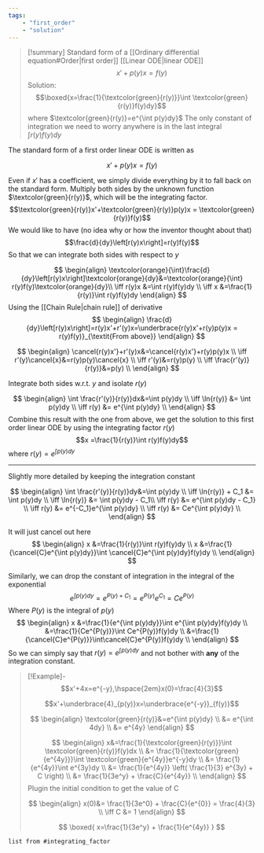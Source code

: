 ```yaml
---
tags: 
    - "first_order" 
    - "solution"
---
```


> [!summary]
> Standard form of a [[Ordinary differential equation#Order|first order]] [[Linear ODE|linear ODE]]
> $$
> x'+p(y)x = f(y)
> $$
> Solution: $$\boxed{x=\frac{1}{\textcolor{green}{r(y)}}\int \textcolor{green}{r(y)}f(y)dy}$$
> where $\textcolor{green}{r(y)}=e^{\int p(y)dy}$
> The only constant of integration we need to worry anywhere is in the last integral $\int r(y)f(y)dy$


The standard form of a first order linear ODE is written as 

$$x'+p(y)x = f(y)$$

Even if $x'$ has a coefficient, we simply divide everything by it to fall back on the standard form. Multiply both sides by the unknown function $\textcolor{green}{r(y)}$, which will be the integrating factor. 
$$\textcolor{green}{r(y)}x'+\textcolor{green}{r(y)}p(y)x = \textcolor{green}{r(y)}f(y)$$
We would like to have (no idea why or how the inventor thought about that)
$$\frac{d}{dy}\left[r(y)x\right]=r(y)f(y)$$
So that we can integrate both sides with respect to $y$

$$
\begin{align}
\textcolor{orange}{\int}\frac{d}{dy}\left[r(y)x\right]\textcolor{orange}{dy}&=\textcolor{orange}{\int} r(y)f(y)\textcolor{orange}{dy}\\
\iff r(y)x &=\int r(y)f(y)dy \\
\iff x &=\frac{1}{r(y)}\int r(y)f(y)dy
\end{align}
$$
Using the [[Chain Rule|chain rule]] of derivative
$$
\begin{align}
\frac{d}{dy}\left[r(y)x\right]=r(y)x'+r'(y)x=\underbrace{r(y)x'+r(y)p(y)x = r(y)f(y)}_{\textit{From above}}
\end{align}
$$

$$
\begin{align}
\cancel{r(y)x'}+r'(y)x&=\cancel{r(y)x'}+r(y)p(y)x \\
\iff r'(y)\cancel{x}&=r(y)p(y)\cancel{x} \\
\iff r'(y)&=r(y)p(y) \\
\iff \frac{r'(y)}{r(y)}&=p(y) \\
\end{align}
$$

Integrate both sides w.r.t. $y$ and isolate $r(y)$

$$
\begin{align}
\int \frac{r'(y)}{r(y)}dx&=\int p(y)dy \\
\iff \ln{r(y)} &= \int p(y)dy \\
\iff r(y) &= e^{\int p(y)dy} \\
\end{align}
$$
Combine this result with the one from above, we get the solution to this first order linear ODE by using the integrating factor $r(y)$
$$x =\frac{1}{r(y)}\int r(y)f(y)dy$$where $r(y)=e^{\int p(y)dy}$


-----

Slightly more detailed by keeping the integration constant

$$
\begin{align}
\int \frac{r'(y)}{r(y)}dy&=\int p(y)dy \\
\iff \ln{r(y)} + C_1 &= \int p(y)dy \\
\iff \ln{r(y)} &= \int p(y)dy - C_1\\
\iff r(y) &= e^{\int p(y)dy - C_1} \\
\iff r(y) &= e^{-C_1}e^{\int p(y)dy} \\
\iff r(y) &= Ce^{\int p(y)dy} \\
\end{align}
$$

It will just cancel out here
$$
\begin{align}
x &=\frac{1}{r(y)}\int r(y)f(y)dy \\
x &=\frac{1}{\cancel{C}e^{\int p(y)dy}}\int \cancel{C}e^{\int p(y)dy}f(y)dy \\
\end{align}
$$

Similarly, we can drop the constant of integration in the integral of the exponential
$$
e^{\int p(y)dy} = e^{P(y) + C_1}= e^{P(y)}e^{C_1} = Ce^{P(y)}
$$
Where $P(y)$ is the integral of $p(y)$
$$
\begin{align}
x &=\frac{1}{e^{\int p(y)dy}}\int e^{\int p(y)dy}f(y)dy \\
&=\frac{1}{Ce^{P(y)}}\int Ce^{P(y)}f(y)dy \\
&=\frac{1}{\cancel{C}e^{P(y)}}\int\cancel{C}e^{P(y)}f(y)dy \\
\end{align}
$$
So we can simply say that $r(y)=e^{\int p(y)dy}$ and not bother with **any** of the integration constant.


> [!Example]-
> $$x'+4x=e^{-y},\hspace{2em}x(0)=\frac{4}{3}$$
> 
> 
> $$x'+\underbrace{4}_{p(y)}x=\underbrace{e^{-y}}_{f(y)}$$
> 
> 
> $$
> \begin{align}
> \textcolor{green}{r(y)}&=e^{\int p(y)dy} \\
> &= e^{\int 4dy} \\
> &= e^{4y}
> \end{align}
> $$
> 
> $$
> \begin{align}
> x&=\frac{1}{\textcolor{green}{r(y)}}\int \textcolor{green}{r(y)}f(y)dx \\
> &= \frac{1}{\textcolor{green}{e^{4y}}}\int \textcolor{green}{e^{4y}}e^{-y}dy \\
> &= \frac{1}{e^{4y}}\int e^{3y}dy \\
> &= \frac{1}{e^{4y}} \left( \frac{1}{3} e^{3y} + C \right) \\
> &= \frac{1}{3e^y}  + \frac{C}{e^{4y}} \\
> \end{align}
> $$
> Plugin the initial condition to get the value of C
> 
> $$
> \begin{align}
> x(0)&= \frac{1}{3e^0}  + \frac{C}{e^{0}} = \frac{4}{3} \\
> \iff C &= 1
> \end{align}
> $$
> 
> 
> $$
> \boxed{
> x=\frac{1}{3e^y}  + \frac{1}{e^{4y}} 
> }
> $$


```dataview
list from #integrating_factor 
```
